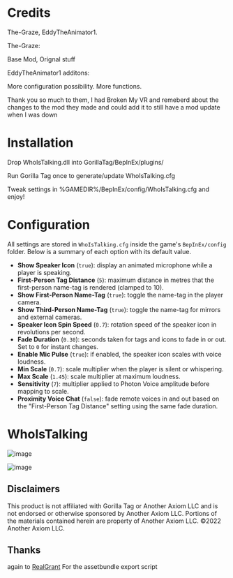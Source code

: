 # Credits
The-Graze, EddyTheAnimator1. 

The-Graze:

Base Mod, Orignal stuff

EddyTheAnimator1 additons:

More configuration possibility.
More functions.

Thank you so much to them, I had Broken My VR and remeberd about the changes to the mod they made and could add it to still have a mod update when I was down

# Installation
Drop WhoIsTalking.dll into GorillaTag/BepInEx/plugins/

Run Gorilla Tag once to generate/update WhoIsTalking.cfg

Tweak settings in %GAMEDIR%/BepInEx/config/WhoIsTalking.cfg and enjoy!

# Configuration

All settings are stored in `WhoIsTalking.cfg` inside the game's
`BepInEx/config` folder. Below is a summary of each option with its default
value.

- **Show Speaker Icon** (`true`): display an animated microphone while a
  player is speaking.
- **First-Person Tag Distance** (`5`): maximum distance in metres that the
  first-person name-tag is rendered (clamped to 10).
- **Show First-Person Name-Tag** (`true`): toggle the name-tag in the player
  camera.
- **Show Third-Person Name-Tag** (`true`): toggle the name-tag for mirrors and
  external cameras.
- **Speaker Icon Spin Speed** (`0.7`): rotation speed of the speaker icon in
  revolutions per second.
- **Fade Duration** (`0.30`): seconds taken for tags and icons to fade in or
  out. Set to `0` for instant changes.
- **Enable Mic Pulse** (`true`): if enabled, the speaker icon scales with voice
  loudness.
- **Min Scale** (`0.7`): scale multiplier when the player is silent or
  whispering.
- **Max Scale** (`1.45`): scale multiplier at maximum loudness.
- **Sensitivity** (`7`): multiplier applied to Photon Voice amplitude before
  mapping to scale.
- **Proximity Voice Chat** (`false`): fade remote voices in and out based on
  the "First-Person Tag Distance" setting using the same fade duration.

  
# WhoIsTalking


![image](https://github.com/The-Graze/WhoIsTalking/assets/82724623/175e80e7-43ef-4921-a8c6-0edb65d885f7)

![image](https://github.com/The-Graze/WhoIsTalking/assets/82724623/1a2f7be5-b8d8-4681-a07b-05b1ba80b66b)

## Disclaimers
This product is not affiliated with Gorilla Tag or Another Axiom LLC and is not endorsed or otherwise sponsored by Another Axiom LLC. Portions of the materials contained herein are property of Another Axiom LLC. ©2022 Another Axiom LLC.

## Thanks

again to [RealGrant]([https://www.google.com](https://github.com/RealGrant)https://github.com/RealGrant) For the assetbundle export script

